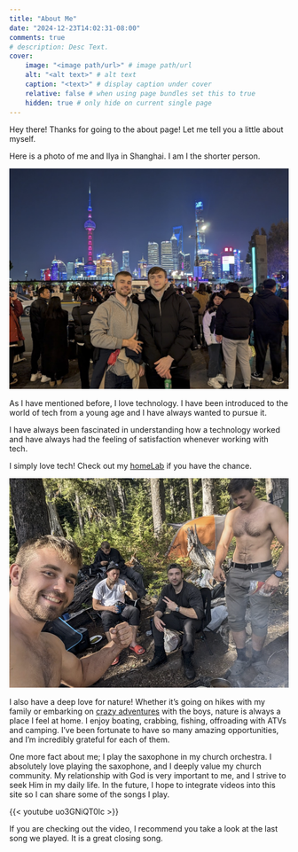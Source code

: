 ```yaml
---
title: "About Me"
date: "2024-12-23T14:02:31-08:00"
comments: true
# description: Desc Text.
cover:
    image: "<image path/url>" # image path/url
    alt: "<alt text>" # alt text
    caption: "<text>" # display caption under cover
    relative: false # when using page bundles set this to true
    hidden: true # only hide on current single page
---
```

Hey there! Thanks for going to the about page! Let me tell you a little about myself. 

Here is a photo of me and Ilya in Shanghai. I am I the shorter person.

![Here is a photo of me and Ilya in Shanghai](/posts/MeAndIlyaInShanghai.png)


As I have mentioned before, I love technology. I have been introduced to the world of tech from a young age and I have always wanted to pursue it.

I have always been fascinated in understanding how a technology worked and have always had the feeling of satisfaction whenever working with tech.

I simply love tech! Check out my [homeLab](/homelab/homeLab.md) if you have the chance. 

![alt text](/posts/hikeingSelfe.png)


I also have a deep love for nature! Whether it’s going on hikes with my family or embarking on [crazy adventures](https://www.youtube.com/watch?v=THY_hdjeKok) with the boys, nature is always a place I feel at home. I enjoy boating, crabbing, fishing, offroading with ATVs and camping. I’ve been fortunate to have so many amazing opportunities, and I’m incredibly grateful for each of them. 

One more fact about me; I play the saxophone in my church orchestra. I absolutely love playing the saxophone, and I deeply value my church community. My relationship with God is very important to me, and I strive to seek Him in my daily life. In the future, I hope to integrate videos into this site so I can share some of the songs I play.

<!-- ![alt text](/posts/SaxAndChurch.png) -->

{{< youtube uo3GNiQT0Ic >}}

If you are checking out the video, I recommend you take a look at the last song we played. It is a great closing song.

<!-- Q: Is there a short code for hugo where I can make a slide show of images? So that I can share more than one.  -->